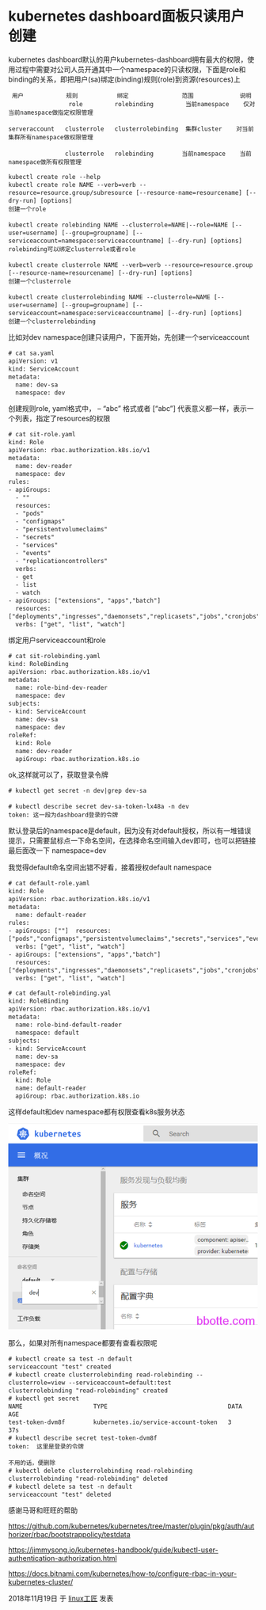 # kubernetes dashboard面板只读用户创建

kubernetes dashboard默认的用户kubernetes-dashboard拥有最大的权限，使用过程中需要对公司人员开通其中一个namespace的只读权限，下面是role和binding的关系，即把用户(sa)绑定(binding)规则(role)到资源(resources)上

```
 用户            规则           绑定               范围             说明
                 role         rolebinding         当前namespace    仅对当前namespace做指定权限管理
					    
serveraccount   clusterrole   clusterrolebinding  集群cluster	   对当前集群所有namespace做权限管理
 
                clusterrole   rolebinding        当前namespace    当前namespace做所有权限管理
```

```
kubectl create role --help
kubectl create role NAME --verb=verb --resource=resource.group/subresource [--resource-name=resourcename] [--dry-run] [options]
创建一个role
 
kubectl create rolebinding NAME --clusterrole=NAME|--role=NAME [--user=username] [--group=groupname] [--serviceaccount=namespace:serviceaccountname] [--dry-run] [options]
rolebinding可以绑定clusterrole或者role
 
kubectl create clusterrole NAME --verb=verb --resource=resource.group [--resource-name=resourcename] [--dry-run] [options]
创建一个clusterrole
 
kubectl create clusterrolebinding NAME --clusterrole=NAME [--user=username] [--group=groupname] [--serviceaccount=namespace:serviceaccountname] [--dry-run] [options]
创建一个clusterrolebinding
```

比如对dev namespace创建只读用户，下面开始，先创建一个serviceaccount

```
# cat sa.yaml 
apiVersion: v1
kind: ServiceAccount
metadata:
  name: dev-sa
  namespace: dev
```

创建规则role,  yaml格式中， – “abc” 格式或者 [“abc”] 代表意义都一样，表示一个列表，指定了resources的权限

```
# cat sit-role.yaml 
kind: Role
apiVersion: rbac.authorization.k8s.io/v1
metadata:
  name: dev-reader
  namespace: dev
rules:
- apiGroups:
  - ""
  resources:
  - "pods"
  - "configmaps"
  - "persistentvolumeclaims"
  - "secrets"
  - "services"
  - "events"
  - "replicationcontrollers"
  verbs:
  - get
  - list
  - watch
- apiGroups: ["extensions", "apps","batch"]
  resources: ["deployments","ingresses","daemonsets","replicasets","jobs","cronjobs","statefulsets"]
  verbs: ["get", "list", "watch"]
```

绑定用户serviceaccount和role

```
# cat sit-rolebinding.yaml 
kind: RoleBinding
apiVersion: rbac.authorization.k8s.io/v1
metadata:
  name: role-bind-dev-reader
  namespace: dev
subjects:
- kind: ServiceAccount
  name: dev-sa
  namespace: dev
roleRef:
  kind: Role
  name: dev-reader
  apiGroup: rbac.authorization.k8s.io
```

ok,这样就可以了，获取登录令牌

```
# kubectl get secret -n dev|grep dev-sa
 
# kubectl describe secret dev-sa-token-lx48a -n dev
token: 这一段为dashboard登录的令牌
```

默认登录后的namespace是default，因为没有对default授权，所以有一堆错误提示，只需要鼠标点一下命名空间，在选择命名空间输入dev即可，也可以把链接最后面改一下 namespace=dev

我觉得default命名空间出错不好看，接着授权default namespace

```
# cat default-role.yaml
kind: Role
apiVersion: rbac.authorization.k8s.io/v1
metadata:
  name: default-reader
rules:
- apiGroups: [""]  resources: ["pods","configmaps","persistentvolumeclaims","secrets","services","events","replicationcontrollers"]
  verbs: ["get", "list", "watch"]
- apiGroups: ["extensions", "apps","batch"]
  resources: ["deployments","ingresses","daemonsets","replicasets","jobs","cronjobs","statefulsets"]
  verbs: ["get", "list", "watch"]
```

```
# cat default-rolebinding.yal 
kind: RoleBinding
apiVersion: rbac.authorization.k8s.io/v1
metadata:
  name: role-bind-default-reader
  namespace: default
subjects:
- kind: ServiceAccount
  name: dev-sa
  namespace: dev
roleRef:
  kind: Role
  name: default-reader
  apiGroup: rbac.authorization.k8s.io
```

这样default和dev namespace都有权限查看k8s服务状态

![kubernetes dashboard面板只读用户创建 - 第1张](../images/2018/11/k8s-dashboard-readonly.png)

那么，如果对所有namespace都要有查看权限呢

```
# kubectl create sa test -n default
serviceaccount "test" created
# kubectl create clusterrolebinding read-rolebinding --clusterrole=view --serviceaccount=default:test
clusterrolebinding "read-rolebinding" created
# kubectl get secret
NAME                    TYPE                                  DATA      AGE
test-token-dvm8f        kubernetes.io/service-account-token   3         37s
# kubectl describe secret test-token-dvm8f
token:  这里是登录的令牌
 
不用的话，便删除
# kubectl delete clusterrolebinding read-rolebinding
clusterrolebinding "read-rolebinding" deleted
# kubectl delete sa test -n default
serviceaccount "test" deleted
```

感谢马哥和旺旺的帮助

<https://github.com/kubernetes/kubernetes/tree/master/plugin/pkg/auth/authorizer/rbac/bootstrappolicy/testdata>

<https://jimmysong.io/kubernetes-handbook/guide/kubectl-user-authentication-authorization.html>

<https://docs.bitnami.com/kubernetes/how-to/configure-rbac-in-your-kubernetes-cluster/>



2018年11月19日 于 [linux工匠](http://www.bbotte.com/) 发表